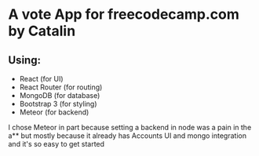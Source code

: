 # A vote App for freecodecamp.com by Catalin

## Using: 

- React (for UI)
- React Router (for routing)
- MongoDB (for database)
- Bootstrap 3 (for styling)
- Meteor (for backend)

I chose Meteor in part because setting a backend in node was a pain in the a**
but mostly because it already has Accounts UI and mongo integration and it's so easy 
to get started
